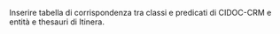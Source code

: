Inserire tabella di corrispondenza tra classi e predicati di CIDOC-CRM e entità e thesauri di Itinera.
